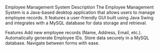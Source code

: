Employee Management System
Description
The Employee Management System is a Java-based desktop application that allows users to manage employee records. It features a user-friendly GUI built using Java Swing and integrates with a MySQL database for data storage and retrieval.

Features
Add new employee records (Name, Address, Email, etc.).
Automatically generate Employee IDs.
Store data securely in a MySQL database.
Navigate between forms with ease.
